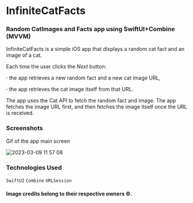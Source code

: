 # InfiniteCatFacts
### Random CatImages and Facts app using SwiftUI+Combine (MVVM)

InfiniteCatFacts is a simple iOS app that displays a random cat fact and an image of a cat. 

Each time the user clicks the *Next* button:

⋅ the app retrieves a new random fact and a new cat image URL, 

⋅ the app retrieves the cat image itself from that URL.

The app uses the Cat API to fetch the random fact and image. 
The app fetches the image URL first, and then fetches the image itself once the URL is received.

### Screenshots

Gif of the app main screen

![2023-03-09 11 57 08](https://user-images.githubusercontent.com/75203988/223971237-413df3f7-df8b-4e0f-b192-922020cb88ff.gif)

### Technologies Used

`SwiftUI` `Combine` `URLSession`

#### Image credits belong to their respective owners ©.
